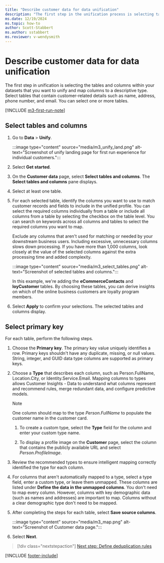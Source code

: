 ```yaml
---
title: "Describe customer data for data unification"
description: "The first step in the unification process is selecting tables, columns, primary keys, and data types to map data to the unified customer profile."
ms.date: 12/19/2024
ms.topic: how-to
author: Scott-Stabbert
ms.author: sstabbert
ms.reviewer: v-wendysmith
---
```


# Describe customer data for data unification

The first step in unification is selecting the tables and columns within your datasets that you want to unify and map columns to a descriptive type. Select tables that contain customer-related details such as name, address, phone number, and email. You can select one or more tables.

[!INCLUDE [m3-first-run-note](includes/m3-first-run-note.md)]

## Select tables and columns

1. Go to **Data** > **Unify**.

   :::image type="content" source="media/m3_unify_land.png" alt-text="Screenshot of unify landing page for first run experience for individual customers.":::

1. Select **Get started**.

1. On the **Customer data** page, select **Select tables and columns**. The **Select tables and columns** pane displays.

1. Select at least one table.

1. For each selected table, identify the columns you want to use to match customer records and fields to include in the unified profile. You can select the required columns individually from a table or include all columns from a table by selecting the checkbox on the table level. You can search on keywords across all columns and tables to select the required columns you want to map.

   Exclude any columns that aren't used for matching or needed by your downstream business users. Including excessive, unnecessary columns slows down processing. If you have more than 1,000 columns, look closely at the value of the selected columns against the extra processing time and added complexity.

   :::image type="content" source="media/m3_select_tables.png" alt-text="Screenshot of selected tables and columns.":::

   In this example, we're adding the **eCommerceContacts** and **loyCustomer** tables. By choosing these tables, you can derive insights on which of the online business customers are loyalty program members.

1. Select **Apply** to confirm your selections. The selected tables and columns display.

## Select primary key

For each table, perform the following steps.

1. Choose the **Primary key**. The primary key value uniquely identifies a row. Primary keys shouldn't have any duplicate, missing, or null values. String, integer, and GUID data type columns are supported as primary keys.

1. Choose a **Type** that describes each column, such as Person.FullName, Location.City, or Identity.Service.Email. Mapping columns to types allows Customer Insights - Data to understand what columns represent and recommend rules, merge redundant data, and configure predictive models.

   > [!NOTE]
   > One column should map to the type *Person.FullName* to populate the customer name in the customer card.

   1. To create a custom type, select the **Type** field for the column and enter your custom type name.

   1. To display a profile image on the **Customer** page, select the column that contains the publicly available URL and select *Person.ProfileImage*.

1. Review the recommended types to ensure intelligent mapping correctly identified the type for each column.

1. For columns that aren't automatically mapped to a type, select a type field, enter a custom type, or leave them unmapped. These columns are listed under **Define the data in the unmapped columns**. You don't need to map every column. However, columns with key demographic data (such as names and addresses) are important to map. Columns without a clear demographic type don't need to be mapped.

1. After completing the steps for each table, select **Save source columns**.

   :::image type="content" source="media/m3_map.png" alt-text="Screenshot of Customer data page.":::

1. Select **Next**.

> [!div class="nextstepaction"]
> [Next step: Define deduplication rules](data-unification-duplicates.md)

[!INCLUDE [footer-include](includes/footer-banner.md)]
